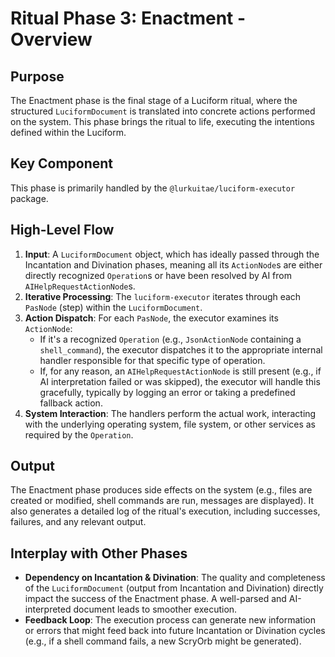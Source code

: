 # Ritual Phase 3: Enactment - Overview

## Purpose

The Enactment phase is the final stage of a Luciform ritual, where the structured `LuciformDocument` is translated into concrete actions performed on the system. This phase brings the ritual to life, executing the intentions defined within the Luciform.

## Key Component

This phase is primarily handled by the `@lurkuitae/luciform-executor` package.

## High-Level Flow

1.  **Input**: A `LuciformDocument` object, which has ideally passed through the Incantation and Divination phases, meaning all its `ActionNode`s are either directly recognized `Operation`s or have been resolved by AI from `AIHelpRequestActionNode`s.
2.  **Iterative Processing**: The `luciform-executor` iterates through each `PasNode` (step) within the `LuciformDocument`.
3.  **Action Dispatch**: For each `PasNode`, the executor examines its `ActionNode`:
    *   If it's a recognized `Operation` (e.g., `JsonActionNode` containing a `shell_command`), the executor dispatches it to the appropriate internal handler responsible for that specific type of operation.
    *   If, for any reason, an `AIHelpRequestActionNode` is still present (e.g., if AI interpretation failed or was skipped), the executor will handle this gracefully, typically by logging an error or taking a predefined fallback action.
4.  **System Interaction**: The handlers perform the actual work, interacting with the underlying operating system, file system, or other services as required by the `Operation`.

## Output

The Enactment phase produces side effects on the system (e.g., files are created or modified, shell commands are run, messages are displayed). It also generates a detailed log of the ritual's execution, including successes, failures, and any relevant output.

## Interplay with Other Phases

*   **Dependency on Incantation & Divination**: The quality and completeness of the `LuciformDocument` (output from Incantation and Divination) directly impact the success of the Enactment phase. A well-parsed and AI-interpreted document leads to smoother execution.
*   **Feedback Loop**: The execution process can generate new information or errors that might feed back into future Incantation or Divination cycles (e.g., if a shell command fails, a new ScryOrb might be generated).
